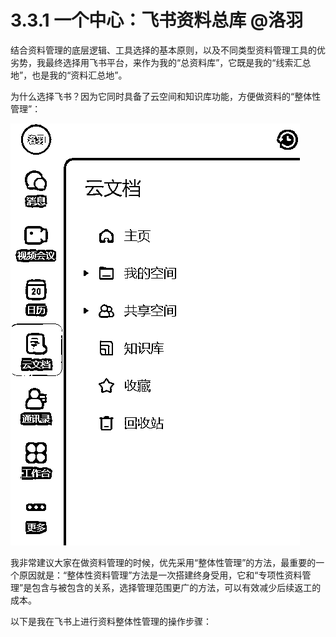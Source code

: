 # 3.3.1 一个中心：飞书资料总库 @洛羽

结合资料管理的底层逻辑、工具选择的基本原则，以及不同类型资料管理工具的优劣势，我最终选择用飞书平台，来作为我的“总资料库”，它既是我的“线索汇总地”，也是我的“资料汇总地”。

为什么选择飞书？因为它同时具备了云空间和知识库功能，方便做资料的“整体性管理”：

![](img/f63007867fd8c2a064e412002d73e6f4.png)

我非常建议大家在做资料管理的时候，优先采用“整体性管理”的方法，最重要的一个原因就是：“整体性资料管理”方法是一次搭建终身受用，它和“专项性资料管理”是包含与被包含的关系，选择管理范围更广的方法，可以有效减少后续返工的成本。

以下是我在飞书上进行资料整体性管理的操作步骤：